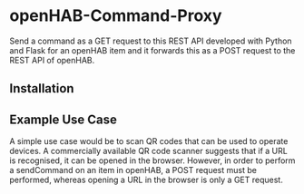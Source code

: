 # openHAB-Command-Proxy
Send a command as a GET request to this REST API developed with Python and Flask for an openHAB item and it forwards this as a POST request to the REST API of openHAB.

## Installation



## Example Use Case

A simple use case would be to scan QR codes that can be used to operate devices. A commercially available QR code scanner suggests that if a URL is recognised, it can be opened in the browser. However, in order to perform a sendCommand on an item in openHAB, a POST request must be performed, whereas opening a URL in the browser is only a GET request.
